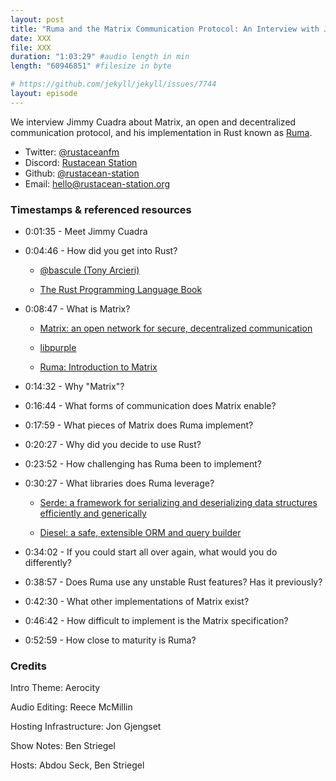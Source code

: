 ```yaml
---
layout: post
title: "Ruma and the Matrix Communication Protocol: An Interview with Jimmy Cuadra"
date: XXX
file: XXX
duration: "1:03:29" #audio length in min
length: "60946851" #filesize in byte

# https://github.com/jekyll/jekyll/issues/7744
layout: episode
---
```


We interview Jimmy Cuadra about Matrix, an open and decentralized communication protocol, and his implementation in Rust known as [Ruma](https://github.com/ruma/ruma).

 - Twitter: [@rustaceanfm](https://twitter.com/rustaceanfm)
 - Discord: [Rustacean Station](https://discord.gg/cHc3Gyc)
 - Github: [@rustacean-station](https://github.com/rustacean-station/)
 - Email: [hello@rustacean-station.org](mailto:hello@rustacean-station.org)

### Timestamps & referenced resources

* 0:01:35 - Meet Jimmy Cuadra

* 0:04:46 - How did you get into Rust?

  * [@bascule (Tony Arcieri)](https://twitter.com/bascule)

  * [The Rust Programming Language Book](https://doc.rust-lang.org/book/)

* 0:08:47 - What is Matrix?

  * [Matrix: an open network for secure, decentralized communication](https://matrix.org/)

  * [libpurple](https://developer.pidgin.im/wiki/WhatIsLibpurple)

  * [Ruma: Introduction to Matrix](https://www.ruma.io/docs/matrix/)

* 0:14:32 - Why "Matrix"?

* 0:16:44 - What forms of communication does Matrix enable?

* 0:17:59 - What pieces of Matrix does Ruma implement?

* 0:20:27 - Why did you decide to use Rust?

* 0:23:52 - How challenging has Ruma been to implement?

* 0:30:27 - What libraries does Ruma leverage?

  * [Serde: a framework for serializing and deserializing data structures efficiently and generically](https://crates.io/crates/serde)

  * [Diesel: a safe, extensible ORM and query builder](https://crates.io/crates/diesel)

* 0:34:02 - If you could start all over again, what would you do differently?

* 0:38:57 - Does Ruma use any unstable Rust features? Has it previously?

* 0:42:30 - What other implementations of Matrix exist?

* 0:46:42 - How difficult to implement is the Matrix specification?

* 0:52:59 - How close to maturity is Ruma?

### Credits

Intro Theme: Aerocity

Audio Editing: Reece McMillin

Hosting Infrastructure: Jon Gjengset

Show Notes: Ben Striegel

Hosts: Abdou Seck, Ben Striegel
